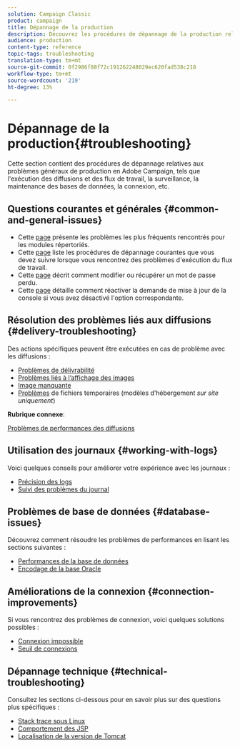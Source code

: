```yaml
---
solution: Campaign Classic
product: campaign
title: Dépannage de la production
description: Découvrez les procédures de dépannage de la production relatives à la configuration, à la surveillance, au processus de mise à niveau, au traitement des données et à la maintenance des bases de données.
audience: production
content-type: reference
topic-tags: troubleshooting
translation-type: tm+mt
source-git-commit: 0f2986f88f72c191262248029ec620fad538c218
workflow-type: tm+mt
source-wordcount: '219'
ht-degree: 13%

---
```



# Dépannage de la production{#troubleshooting}

Cette section contient des procédures de dépannage relatives aux problèmes généraux de production en Adobe Campaign, tels que l&#39;exécution des diffusions et des flux de travail, la surveillance, la maintenance des bases de données, la connexion, etc.

## Questions courantes et générales {#common-and-general-issues}

* Cette [page](../../production/using/modules-and-frequent-issues.md) présente les problèmes les plus fréquents rencontrés pour les modules répertoriés.
* Cette [page](../../production/using/workflow-execution.md) liste les procédures de dépannage courantes que vous devez suivre lorsque vous rencontrez des problèmes d&#39;exécution du flux de travail.
* Cette [page](../../production/using/lost-password.md) décrit comment modifier ou récupérer un mot de passe perdu.
* Cette [page](../../production/using/console-update.md) détaille comment réactiver la demande de mise à jour de la console si vous avez désactivé l&#39;option correspondante.

## Résolution des problèmes liés aux diffusions {#delivery-troubleshooting}

Des actions spécifiques peuvent être exécutées en cas de problème avec les diffusions :
* [Problèmes de délivrabilité](../../production/using/performance-and-throughput-issues.md#deliverability_issues)
* [Problèmes liés à l’affichage des images](../../production/using/image-display-issues.md)
* [Image manquante](../../production/using/images-missing.md)
* [Problèmes](../../production/using/temporary-files.md)  de fichiers temporaires (modèles d’hébergement *sur site uniquement*)

**Rubrique connexe**:

[Problèmes de performances des diffusions](../../delivery/using/delivery-performances.md)

## Utilisation des journaux {#working-with-logs}

Voici quelques conseils pour améliorer votre expérience avec les journaux :

* [Précision des logs](../../production/using/log-precision.md)
* [Suivi des problèmes du journal](../../production/using/tracking-logs-issues.md)

## Problèmes de base de données {#database-issues}

Découvrez comment résoudre les problèmes de performances en lisant les sections suivantes :

* [Performances de la base de données](../../production/using/database-performances.md)
* [Encodage de la base Oracle](../../production/using/encoding-of-the-oracle-database.md)

## Améliorations de la connexion {#connection-improvements}

Si vous rencontrez des problèmes de connexion, voici quelques solutions possibles :

* [Connexion impossible](../../production/using/failure-to-connect.md)
* [Seuil de connexions](../../production/using/connection-thresholds.md)

## Dépannage technique {#technical-troubleshooting}

Consultez les sections ci-dessous pour en savoir plus sur des questions plus spécifiques :

* [Stack trace sous Linux](../../production/using/stack-trace-in-linux.md)
* [Comportement des JSP](../../production/using/jsp-behavior.md)
* [Localisation de la version de Tomcat](../../production/using/locate-tomcat-version.md)